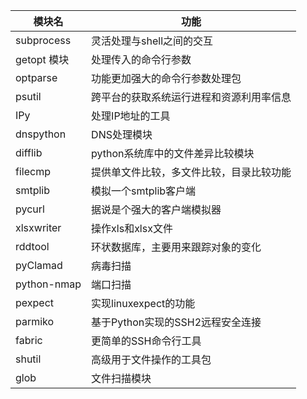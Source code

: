 |模块名 |功能|
|----------------|-----------------------------------------------|
|subprocess |灵活处理与shell之间的交互
|getopt 模块  | 处理传入的命令行参数|
|optparse| 功能更加强大的命令行参数处理包|
|psutil|跨平台的获取系统运行进程和资源利用率信息|
|IPy|处理IP地址的工具|
|dnspython|DNS处理模块|
|difflib|python系统库中的文件差异比较模块|
|filecmp|提供单文件比较，多文件比较，目录比较功能|
|smtplib|模拟一个smtplib客户端|
|pycurl|据说是个强大的客户端模拟器|
|xlsxwriter|操作xls和xlsx文件|
|rddtool|环状数据库，主要用来跟踪对象的变化|
|pyClamad|病毒扫描|
|python-nmap|端口扫描|
|pexpect|实现linuxexpect的功能|
|parmiko|基于Python实现的SSH2远程安全连接|
|fabric|更简单的SSH命令行工具|
|shutil|高级用于文件操作的工具包|
|glob|文件扫描模块|

